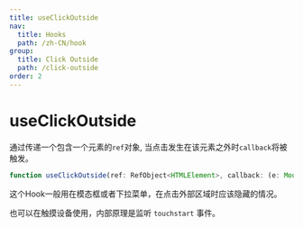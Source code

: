 ```yaml
---
title: useClickOutside
nav:
  title: Hooks
  path: /zh-CN/hook
group:
  title: Click Outside
  path: /click-outside
order: 2
---
```


# useClickOutside

通过传递一个包含一个元素的`ref`对象, 当点击发生在该元素之外时`callback`将被触发。

```typescript
function useClickOutside(ref: RefObject<HTMLElement>, callback: (e: MouseEvent | TouchEvent) => void)
```

这个Hook一般用在模态框或者下拉菜单，在点击外部区域时应该隐藏的情况。

也可以在触摸设备使用，内部原理是监听 `touchstart` 事件。

<code src="./demo/useClickOutside.tsx">
